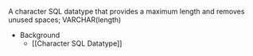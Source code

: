 A character SQL datatype that provides a maximum length and removes unused spaces; VARCHAR(length)

- Background
	- [[Character SQL Datatype]]